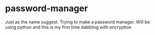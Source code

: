 # password-manager
Just as the name suggest. Trying to make a password manager. Will be using python and this is my first time dabbling with encryption

